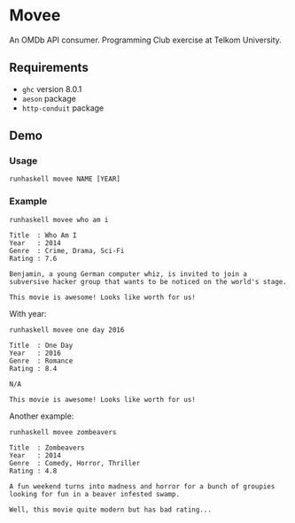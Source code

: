 # Movee
An OMDb API consumer. Programming Club exercise at Telkom University.

## Requirements
- `ghc` version 8.0.1
- `aeson` package
- `http-conduit` package

## Demo
### Usage
```command
runhaskell movee NAME [YEAR]
```

### Example
```command
runhaskell movee who am i
```
```
Title  : Who Am I
Year   : 2014
Genre  : Crime, Drama, Sci-Fi
Rating : 7.6

Benjamin, a young German computer whiz, is invited to join a subversive hacker group that wants to be noticed on the world's stage.

This movie is awesome! Looks like worth for us!
```

With year:
```
runhaskell movee one day 2016
```
```
Title  : One Day
Year   : 2016
Genre  : Romance
Rating : 8.4

N/A

This movie is awesome! Looks like worth for us!
```

Another example:
```command
runhaskell movee zombeavers
```
```
Title  : Zombeavers
Year   : 2014
Genre  : Comedy, Horror, Thriller
Rating : 4.8

A fun weekend turns into madness and horror for a bunch of groupies looking for fun in a beaver infested swamp.

Well, this movie quite modern but has bad rating...
```
